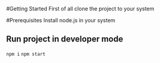 #Getting Started
First of all clone the project to your system

#Prerequisites
Install node.js in your system

## Run project in developer mode

`npm i`
`npm start`


